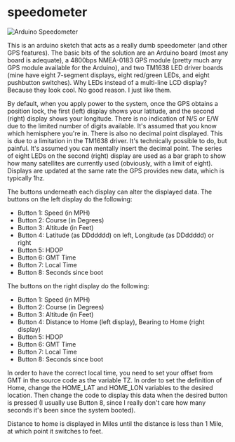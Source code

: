 # speedometer

![Arduino Speedometer](http://bob.gritch.org/misc/speedometer.jpg)

This is an arduino sketch that acts as a really dumb speedometer (and other GPS features). The basic bits of the solution are an Arduino board (most any board is adequate), a 4800bps NMEA-0183 GPS module (pretty much any GPS module available for the Arduino), and two TM1638 LED driver boards (mine have eight 7-segment displays, eight red/green LEDs, and eight pushbutton switches). Why LEDs instead of a multi-line LCD display? Because they look cool. No good reason. I just like them.

By default, when you apply power to the system, once the GPS obtains a position lock, the first (left) display shows your latitude, and the second (right) display shows your longitude. There is no indication of N/S or E/W due to the limited number of digits available. It's assumed that you know which hemisphere you're in. There is also no decimal point displayed. This is due to a limitation in the TM1638 driver. It's technically possible to do, but painful. It's assumed you can mentally insert the decimal point. The series of eight LEDs on the second (right) display are used as a bar graph to show how many satellites are currently used (obviously, with a limit of eight). Displays are updated at the same rate the GPS provides new data, which is typically 1hz.

The buttons underneath each display can alter the displayed data. The buttons on the left display do the following:

* Button 1: Speed (in MPH)
* Button 2: Course (in Degrees)
* Button 3: Altitude (in Feet)
* Button 4: Latitude (as DDddddd) on left, Longitude (as DDddddd) or right
* Button 5: HDOP
* Button 6: GMT Time
* Button 7: Local Time
* Button 8: Seconds since boot

The buttons on the right display do the following:

* Button 1: Speed (in MPH)
* Button 2: Course (in Degrees)
* Button 3: Altitude (in Feet)
* Button 4: Distance to Home (left display), Bearing to Home (right display)
* Button 5: HDOP
* Button 6: GMT Time
* Button 7: Local Time
* Button 8: Seconds since boot

In order to have the correct local time, you need to set your offset from GMT in the source code as the variable TZ. In order to set the definition of Home, change the HOME_LAT and HOME_LON variables to the desired location. Then change the code to display this data when the desired button is pressed (I usually use Button 8, since I really don't care how many seconds it's been since the system booted).

Distance to home is displayed in Miles until the distance is less than 1 Mile, at which point it switches to feet.
